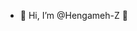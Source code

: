 - 👋 Hi, I’m @Hengameh-Z 👀

<!---
Hengameh-Z/Hengameh-Z is a ✨ special ✨ repository because its `README.md` (this file) appears on your GitHub profile.
You can click the Preview link to take a look at your changes.
--->

